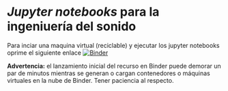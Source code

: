 # *Jupyter notebooks* para la ingeniuería del sonido

Para inciar una maquina virtual (reciclable) y ejecutar los jupyter notebooks oprime el siguiente enlace
[![Binder](https://mybinder.org/badge_logo.svg)](https://mybinder.org/v2/gl/MyLoVoid%2Fsep_instrumentos/master)

**Advertencia:** el lanzamiento inicial del recurso en Binder puede demorar un par de minutos mientras se generan o cargan contenedores o máquinas virtuales en la nube de Binder. Tener paciencia al respecto.
